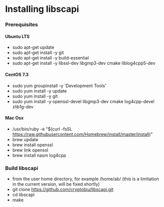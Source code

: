 # Installing libscapi

### Prerequisites

#### Ubuntu LTS
- sudo apt-get update
- sudo apt-get install -y git
- sudo apt-get install -y build-essential
- sudo apt-get install -y libssl-dev libgmp3-dev cmake liblog4cpp5-dev

#### CentOS 7.3
- sudo yum groupinstall -y 'Development Tools'
- sudo yum install -y update
- sudo yum install -y git
- sudo yum install -y openssl-devel libgmp3-dev cmake log4cpp-devel zlib1g-dev

#### Mac Osx
- /usr/bin/ruby -e "$(curl -fsSL https://raw.githubusercontent.com/Homebrew/install/master/install)"
- brew update
- brew install openssl
- brew link openssl
- brew install nasm log4cpp

### Build libscapi
- from the user home directory, for example /home/ab/ (this is a limitation in the current version, will be fixed shortly)
- git clone https://github.com/cryptobiu/libscapi.git
- cd libscapi
- make
